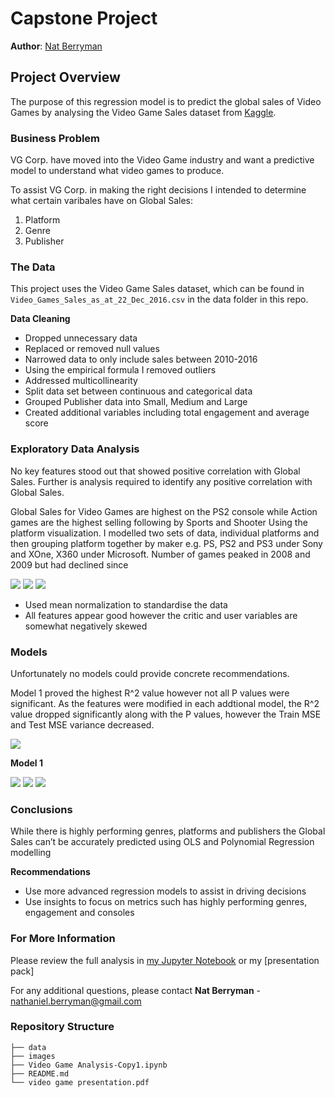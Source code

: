 # Capstone Project

**Author**: [Nat Berryman](https://github.com/natberr)

## Project Overview

The purpose of this regression model is to predict the global sales of Video Games by analysing the Video Game Sales
dataset from [Kaggle](https://www.kaggle.com/datasets/xtyscut/video-games-sales-as-at-22-dec-2016csv).

### Business Problem

VG Corp. have moved into the Video Game industry and want a predictive model to understand what video games to produce.

To assist VG Corp. in making the right decisions I intended to determine what certain varibales have on Global Sales:
1. Platform
2. Genre
3. Publisher

### The Data

This project uses the Video Game Sales dataset, which can be found in  `Video_Games_Sales_as_at_22_Dec_2016.csv` in the data folder in this repo.

**Data Cleaning**
- Dropped unnecessary data
- Replaced or removed null values
- Narrowed data to only include sales between 2010-2016
- Using the empirical formula I removed outliers
- Addressed multicollinearity
- Split data set between continuous and categorical data
- Grouped Publisher data into Small, Medium and Large
- Created additional variables including total engagement and average score

### Exploratory Data Analysis

No key features stood out that showed positive correlation with Global Sales. Further is analysis required to identify any positive correlation with Global Sales.

Global Sales for Video Games are highest on the PS2 console while Action games are the highest selling following by Sports and Shooter
Using the platform visualization. I modelled two sets of data, individual platforms and then grouping platform together by maker e.g. PS, PS2 and PS3 under Sony and XOne, X360 under Microsoft. Number of games peaked in 2008 and 2009 but had declined since

![](./images/Genre.png)
![](./images/Console.png)
![](./images/years_sales.png)

- Used mean normalization to standardise the data
- All features appear good however  the critic and user variables are somewhat negatively skewed

### Models

Unfortunately no models could provide concrete recommendations.

Model 1 proved the highest R^2 value however not all P values were significant. As the features were modified in each addtional model, the R^2 value dropped significantly along with the P values, however the Train MSE and Test MSE variance decreased.

![](./images/modeltable.png)

**Model 1**

![](./images/model1OLS.PNG)
![](./images/model1resid.PNG)
![](./images/trainvtest1.png)

### Conclusions

While there is highly performing genres, platforms and publishers the Global Sales can’t be accurately predicted using OLS and Polynomial Regression modelling

**Recommendations**
- Use more advanced regression models to assist in driving decisions
- Use insights to focus on metrics such has highly performing genres, engagement and consoles

### For More Information

Please review the full analysis in [my Jupyter Notebook](http://localhost:8888/notebooks/Desktop/AcademyXI/ProjectThree/Video%20Game%20Analysis-Copy1.ipynb) or my [presentation pack]

For any additional questions, please contact **Nat Berryman** - nathaniel.berryman@gmail.com

### Repository Structure

```
├── data
├── images
├── Video Game Analysis-Copy1.ipynb
├── README.md
└── video game presentation.pdf
```